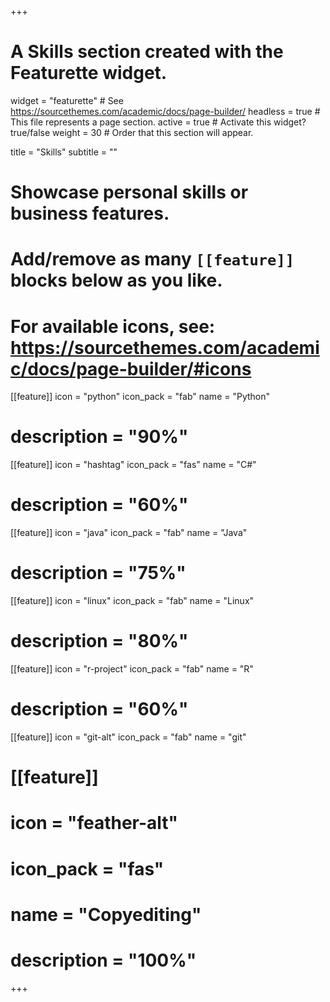 +++
# A Skills section created with the Featurette widget.
widget = "featurette"  # See https://sourcethemes.com/academic/docs/page-builder/
headless = true  # This file represents a page section.
active = true  # Activate this widget? true/false
weight = 30  # Order that this section will appear.

title = "Skills"
subtitle = ""

# Showcase personal skills or business features.
# 
# Add/remove as many `[[feature]]` blocks below as you like.
# 
# For available icons, see: https://sourcethemes.com/academic/docs/page-builder/#icons

[[feature]]
  icon = "python"
  icon_pack = "fab"
  name = "Python"
#  description = "90%"
  
[[feature]]
  icon = "hashtag"
  icon_pack = "fas"
  name = "C#"
#  description = "60%"
  
[[feature]]
  icon = "java"
  icon_pack = "fab"
  name = "Java"
#  description = "75%"

[[feature]]
  icon = "linux"
  icon_pack = "fab"
  name = "Linux"
#  description = "80%"
  
[[feature]]
  icon = "r-project"
  icon_pack = "fab"
  name = "R"
#  description = "60%"

[[feature]]
  icon = "git-alt"
  icon_pack = "fab"
  name = "git"

# [[feature]]
#  icon = "feather-alt"
#  icon_pack = "fas"
#  name = "Copyediting"
#  description = "100%"

+++

